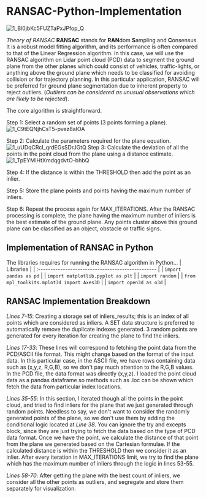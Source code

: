 # RANSAC-Python-Implementation

   ![1_Bl0jbKc5FUZTaPxJPfop_Q](https://user-images.githubusercontent.com/62684338/153732068-d27208cb-375c-4022-87ba-3d29366c50fb.gif)

_Theory of RANSAC_
**RANSAC** stands for **RAN**dom **S**ampling and **C**onsensus. It is a robust model fitting algorithm, and its performance is often compared to that of the Linear Regression algorithm. In this case, we will use the RANSAC algorithm on Lidar point cloud (PCD) data to segment the ground plane from the other planes which could consist of vehicles, traffic-lights, or anything above the ground plane which needs to be classified for avoiding collision or for trajectory planning. In this particular application, RANSAC will be preferred for ground plane segmentation due to inherent property to reject outliers. (_Outliers can be considered as unusual observations which are likely to be rejected_). 

The core algorithm is straightforward.

Step 1: Select a random set of points (3 points forming a plane).
![1_C9tEQNjhCsT5-pvez8aIOA](https://user-images.githubusercontent.com/62684338/153732130-792ebc83-7c18-4282-a3da-b3716cb9c8ad.png) 

Step 2: Calculate the parameters required for the plane equation.
![1_uUDqCRcI_qrdEGsSDrJGtQ](https://user-images.githubusercontent.com/62684338/153732203-af330f46-ed87-4d7c-9e49-f76a66087c0e.png)
Step 3: Calculate the deviation of all the points in the point cloud from the plane using a distance estimate.
![1_TpEYMIHtXmdqgdvtO-bhbQ](https://user-images.githubusercontent.com/62684338/153732220-272f62fc-71db-4af2-b007-5fd5383e08ba.png)


Step 4: If the distance is within the THRESHOLD then add the point as an inlier.

Step 5: Store the plane points and points having the maximum number of inliers.

Step 6: Repeat the process again for MAX_ITERATIONS.
After the RANSAC processing is complete, the plane having the maximum number of inliers is the best estimate of the ground plane. Any points cluster above this ground plane can be classified as an object, obstacle or traffic signs.

## Implementation of RANSAC in Python
The libraries requires for running the RANSAC algorithm in Python...
| Libraries                                         | 
| :------------------------------------------------ |
| `import pandas as pd`                             | 
| `import matplotlib.pyplot as plt`                 |
| `import random`                                   |
| `from mpl_toolkits.mplot3d import Axes3D`         |
| `import open3d as o3d`                            |



## RANSAC Implementation Breakdown
_Lines 7-15_: Creating a storage set of inliers_results; this is an index of all points which are considered as inliers. A SET data structure is preferred to automatically remove the duplicate indexes generated. 3 random points are generated for every iteration for creating the plane to find the inliers.


_Lines 17-33_: These lines will correspond to fetching the point data from the PCD/ASCII file format. This might change based on the format of the input data. In this particular case, in the ASCII file, we have rows containing data such as (x,y,z, R,G,B), so we don't pay much attention to the R,G,B values. In the PCD file, the data format was directly (x,y,z). I loaded the point cloud data as a pandas dataframe so methods such as .loc can be shown which fetch the data from particular index locations.

_Lines 35-55_: In this section, I iterated though all the points in the point cloud, and tried to find inliers for the plane that we just generated through random points. Needless to say, we don't want to consider the randomly generated points of the plane, so we don't use them by adding the conditional logic located at _Line 38_. You can ignore the try and excepts block, since they are just trying to fetch the data based on the type of PCD data format. Once we have the point, we calculate the distance of that point from the plane we generated based on the Cartesian formulae. If the calculated distance is within the THRESHOLD then we consider it as an inlier. After every iteration in MAX_ITERATIONS limit, we try to find the plane which has the maximum number of inliers through the logic in lines 53-55.

_Lines 58-70_: After getting the plane with the best count of inliers, we consider all the other points as outliers, and segregate and store them separately for visualization.
